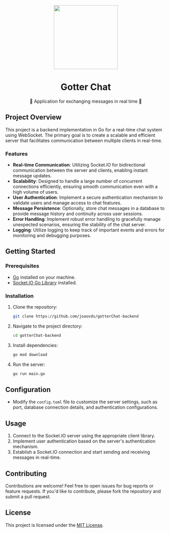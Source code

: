 <div align="center">
  <img src="https://github.com/hmartiins/chat/assets/51277667/fca09cd1-d66a-4843-a6f4-cbbc1bfd738f" width="200" />

  <h1>Gotter Chat</h1>
  <p>💬 Application for exchanging messages in real time 📱</p>
</div>

## Project Overview

This project is a backend implementation in Go for a real-time chat system using WebSocket. The primary goal is to create a scalable and efficient server that facilitates communication between multiple clients in real-time.

### Features

- **Real-time Communication**: Utilizing Socket.IO for bidirectional communication between the server and clients, enabling instant message updates.
- **Scalability**: Designed to handle a large number of concurrent connections efficiently, ensuring smooth communication even with a high volume of users.
- **User Authentication**: Implement a secure authentication mechanism to validate users and manage access to chat features.
- **Message Persistence**: Optionally, store chat messages in a database to provide message history and continuity across user sessions.
- **Error Handling**: Implement robust error handling to gracefully manage unexpected scenarios, ensuring the stability of the chat server.
- **Logging**: Utilize logging to keep track of important events and errors for monitoring and debugging purposes.

## Getting Started

### Prerequisites

- [Go](https://golang.org/) installed on your machine.
- [Socket.IO Go Library](https://github.com/googollee/go-socket.io) installed.

### Installation

1. Clone the repository:

    ```bash
    git clone https://github.com/joaovds/gotterChat-backend
    ```

2. Navigate to the project directory:

    ```bash
    cd gotterChat-backend
    ```

3. Install dependencies:

    ```bash
    go mod download
    ```

4. Run the server:

    ```bash
    go run main.go
    ```

## Configuration

- Modify the `config.toml` file to customize the server settings, such as port, database connection details, and authentication configurations.

## Usage

1. Connect to the Socket.IO server using the appropriate client library.
2. Implement user authentication based on the server's authentication mechanism.
3. Establish a Socket.IO connection and start sending and receiving messages in real-time.

## Contributing

Contributions are welcome! Feel free to open issues for bug reports or feature requests. If you'd like to contribute, please fork the repository and submit a pull request.

## License

This project is licensed under the [MIT License](LICENSE).
